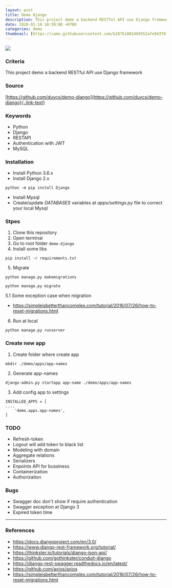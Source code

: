 ```yaml
---
layout: post
title: Demo Django
description: This project demo a backend RESTful API use Django framework.
date: 2020-01-10 10:59:00 +0700
categories: demo
thumbnail: [https://camo.githubusercontent.com/b287b1801494552afe94376f70b06ce03d341e2baf2fbfdc2a6664ccc1c7508f/68747470733a2f2f6d69726f2e6d656469756d2e636f6d2f6d61782f3730302f312a4d512d4c6638746d7466612d70756d4e3253683063772e706e67](https://camo.githubusercontent.com/c5c14948d100ccce18abaac423617583d5203678b3b8396675017c162444d0f9/68747470733a2f2f6d69726f2e6d656469756d2e636f6d2f6d61782f3730302f312a4d512d4c6638746d7466612d70756d4e3253683063772e706e67)
---
```


![](https://miro.medium.com/max/700/1*MQ-Lf8tmtfa-pumN2Sh0cw.png)

### Criteria
This project demo a backend RESTful API use Django framework

### Source 
[https://github.com/duycs/demo-django](https://github.com/duycs/demo-django){:.link-text}

### Keywords
- Python
- Django
- RESTAPI
- Authentication with JWT
- MySQL

### Installation
- Install Python 3.6.x
- Install Django 2.x
```
python -m pip install Django
```
- Install Mysql
- Create/update *DATABASES* variables at *apps/settings.py* file to correct your local Mysql

### Stpes
1. Clone this repository
2. Open terminal
3. Go to root folder `demo-django`
4. Install some libs
```
pip install -r requirements.txt
```
5. Migrate
```
python manage.py makemigrations
```
```
python manage.py migrate
```
5.1 Some exception case when migration
- https://simpleisbetterthancomplex.com/tutorial/2016/07/26/how-to-reset-migrations.html

6. Run at local
```
python manage.py runserver
```

### Create new app
1. Create folder where create app
```
mkdir ./demo/apps/app-names
```
2. Generate app-names
```
django-admin.py startapp app-name ./demo/apps/app-names
```
3. Add config app to settings
```
INSTALLED_APPS = [
....
    'demo.apps.app-names',
]
```

### TODO
- Refresh-token
- Logout will add token to black list
- Modeling with domain
- Aggregate relations
- Serializers
- Enpoints API for bussiness
- Containerization
- Authorization

### Bugs
- Swagger doc don't show if require authentication
- Swagger exception at Django 3
- Expired token time

---
### References
- https://docs.djangoproject.com/en/3.0/
- https://www.django-rest-framework.org/tutorial/
- https://thinkster.io/tutorials/django-json-api/
- https://github.com/gothinkster/conduit-django
- https://django-rest-swagger.readthedocs.io/en/latest/
- https://github.com/axios/axios
- https://simpleisbetterthancomplex.com/tutorial/2016/07/26/how-to-reset-migrations.html
